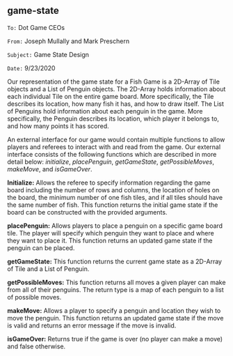 ##  game-state

`To:` Dot Game CEOs

`From:` Joseph Mullally and Mark Preschern

`Subject:` Game State Design

`Date:` 9/23/2020

Our representation of the game state for a Fish Game is a 2D-Array of Tile objects and a List of
Penguin objects. The 2D-Array holds information about each individual Tile on the entire game board.
More specifically, the Tile describes its location, how many fish it has, and how to draw itself.
The List of Penguins hold information about each penguin in the game. More specifically, the Penguin
describes its location, which player it belongs to, and how many points it has scored.

An external interface for our game would contain multiple functions to allow players and referees
to interact with and read from the game. Our external interface consists of the following functions
which are described in more detail below: *initialize*, *placePenguin*, *getGameState*,
 *getPossibleMoves*, *makeMove*, and *isGameOver*.

**Initialize:** Allows the referee to specify information regarding the game board including the
number of rows and columns, the location of holes on the board, the minimum number of one fish
tiles, and if all tiles should have the same number of fish. This function returns the initial
game state if the board can be constructed with the provided arguments.

**placePenguin:** Allows players to place a penguin on a specific game board tile. The player will 
specify which penguin they want to place and where they want to place it. This function returns
an updated game state if the penguin can be placed.

**getGameState:** This function returns the current game state as a 2D-Array of Tile and a List of
Penguin.

**getPossibleMoves:** This function returns all moves a given player can make from all of
their penguins. The return type is a map of each penguin to a list of possible moves.

**makeMove:** Allows a player to specify a penguin and location they wish to move the penguin. This
function returns an updated game state if the move is valid and returns an error message if the move
is invalid.

**isGameOver:** Returns true if the game is over (no player can make a move) and false otherwise.
